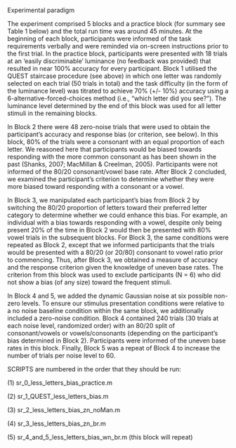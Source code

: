 Experimental paradigm

The experiment comprised 5 blocks and a practice block (for summary see Table 1 below) and the total run time was around 45 minutes. At the beginning of each block, participants were informed of the task requirements verbally and were reminded via on-screen instructions prior to the first trial. In the practice block, participants were presented with 18 trials at an ‘easily discriminable’ luminance (no feedback was provided) that resulted in near 100% accuracy for every participant. Block 1 utilised the QUEST staircase procedure (see above) in which one letter was randomly selected on each trial (50 trials in total) and the task difficulty (in the form of the luminance  level) was titrated to achieve 70% (+/- 10%) accuracy using a 6-alternative-forced-choices method (i.e., “which letter did you see?”). The luminance level determined by the end of this block was used for all letter stimuli in the remaining blocks.

In Block 2 there were 48 zero-noise trials that were used to obtain the participant’s accuracy and response bias (or criterion, see below). In this block, 80% of the trials were a consonant with an equal proportion of each letter. We reasoned here that participants would be biased towards responding with the more common consonant as has been shown in the past (Shanks, 2007; MacMillan & Creelman, 2005). Participants were not informed of the 80/20 consonant/vowel base rate. After Block 2 concluded, we examined the participant’s criterion to determine whether they were more biased toward responding with a consonant or a vowel. 

In Block 3, we manipulated each participant’s bias from Block 2 by switching the 80/20 proportion of letters toward their preferred letter category to determine whether we could enhance this bias. For example, an individual with a bias towards responding with a vowel, despite only being present 20% of the time in Block 2 would then be presented with  80% vowel trials in the subsequent blocks. For Block 3, the same conditions were repeated as Block 2, except that we informed participants that the trials would be presented with a 80/20 (or 20/80) consonant to vowel ratio prior to commencing. Thus, after Block 3, we obtained a measure of accuracy and the response criterion given the knowledge of uneven base rates. The criterion from this block was used to exclude participants (N = 6) who did not show a bias (of any size) toward the frequent stimuli.

In Block 4 and 5, we added the dynamic Gaussian noise at six possible non-zero levels. To ensure our stimulus presentation conditions were relative to a no noise baseline condition within the same block, we additionally included a zero-noise condition. Block 4 contained 240 trials (30 trials at each noise level, randomized order) with an 80/20 split of consonant/vowels or vowels/consonants (depending on the participant’s bias determined in Block 2). Participants were informed of the uneven base rates in this block. Finally, Block 5 was a repeat of Block 4 to increase the number of trials per noise level to 60. 


SCRIPTS are numbered in the order that they should be run:

(1) sr_0_less_letters_bias_practice.m

(2) sr_1_QUEST_less_letters_bias.m

(3) sr_2_less_letters_bias_zn_noMan.m

(4) sr_3_less_letters_bias_zn_br.m

(5) sr_4_and_5_less_letters_bias_wn_br.m (this block will repeat)
